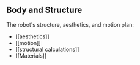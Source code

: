## Body and Structure

The robot's structure, aesthetics, and motion plan:
- [[aesthetics]]
- [[motion]]
- [[structural calculations]]
- [[Materials]]